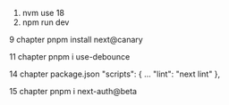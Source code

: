 1. nvm use 18
2. npm run dev

9 chapter
pnpm install next@canary

11 chapter
pnpm i use-debounce

14 chapter
package.json
"scripts": {
...
"lint": "next lint"
},

15 chapter
pnpm i next-auth@beta
